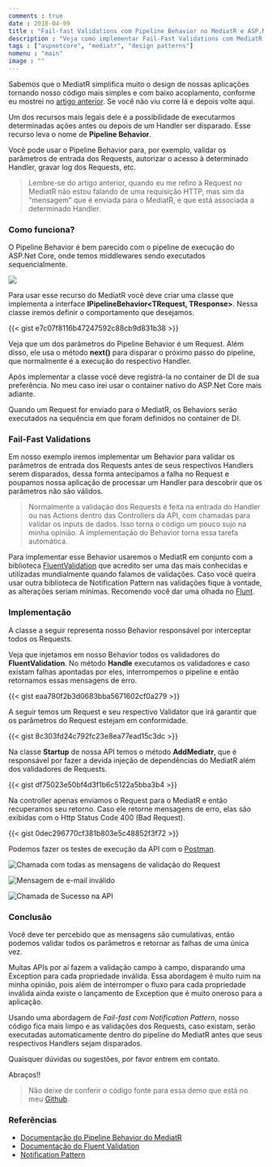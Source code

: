 ```yaml
---
comments : true
date : 2018-04-09
title : "Fail-fast Validations com Pipeline Behavior no MediatR e ASP.Net Core"
description : "Veja como implementar Fail-Fast Validations com MediatR em uma aplicação ASP.Net Core"
tags : ["aspnetcore", "mediatr", "design patterns"]
nomenu : "main"
image : ""
---
```


Sabemos que o MediatR simplifica muito o design de nossas aplicações tornando nosso código mais simples e com baixo acoplamento, conforme eu mostrei no [artigo anterior](https://www.wellingtonjhn.com/posts/mediatr-com-asp.net-core/). Se você não viu corre lá e depois volte aqui.

Um dos recursos mais legais dele é a possibilidade de executarmos determinadas ações antes ou depois de um Handler ser disparado. Esse recurso leva o nome de **Pipeline Behavior**.

Você pode usar o Pipeline Behavior para, por exemplo, validar os parâmetros de entrada dos Requests, autorizar o acesso à determinado Handler, gravar log dos Requests, etc.

> Lembre-se do artigo anterior, quando eu me refiro à Request no MediatR não estou falando de uma requisição HTTP, mas sim da “mensagem” que é enviada para o MediatR, e que está associada a determinado Handler.

### Como funciona?

O Pipeline Behavior é bem parecido com o pipeline de execução do ASP.Net Core, onde temos middlewares sendo executados sequencialmente.

![](https://cdn-images-1.medium.com/max/2000/1*9QeDOotCpo5eboOd0GryhA.png)

Para usar esse recurso do MediatR você deve criar uma classe que implementa a interface **IPipelineBehavior\<TRequest, TResponse\>**. Nessa classe iremos definir o comportamento que desejamos.

{{< gist e7c07f8116b47247592c88cb9d831b38 >}}

Veja que um dos parâmetros do Pipeline Behavior é um Request. Além disso, ele usa o método **next()** para disparar o próximo passo do pipeline, que normalmente é a execução do respectivo Handler.

Após implementar a classe você deve registrá-la no container de DI de sua preferência. No meu caso irei usar o container nativo do ASP.Net Core mais adiante.

Quando um Request for enviado para o MediatR, os Behaviors serão executados na sequência em que foram definidos no container de DI.

### Fail-Fast Validations

Em nosso exemplo iremos implementar um Behavior para validar os parâmetros de entrada dos Requests antes de seus respectivos Handlers serem disparados, dessa forma antecipamos a falha no Request e poupamos nossa aplicação de processar um Handler para descobrir que os parâmetros não são válidos.

> Normalmente a validação dos Requests é feita na entrada do Handler ou nas Actions dentro das Controllers da API, com chamadas para validar os inputs de dados. Isso torna o código um pouco sujo na minha opinião. A implementação do Behavior torna essa tarefa automática.

Para implementar esse Behavior usaremos o MediatR em conjunto com a biblioteca [FluentValidation](https://github.com/JeremySkinner/FluentValidation) que acredito ser uma das mais conhecidas e utilizadas mundialmente quando falamos de validações. Caso você queira usar outra biblioteca de Notification Pattern nas validações fique à vontade, as alterações seriam mínimas. Recomendo você dar uma olhada no [Flunt](https://github.com/andrebaltieri/flunt).

### Implementação

A classe a seguir representa nosso Behavior responsável por interceptar todos os Requests.

Veja que injetamos em nosso Behavior todos os validadores do **FluentValidation**. No método **Handle** executamos os validadores e caso existam falhas apontadas por eles, interrompemos o pipeline e então retornamos essas mensagens de erro.

{{< gist eaa780f2b3d0683bba5671602cf0a279 >}}

A seguir temos um Request e seu respectivo Validator que irá garantir que os parâmetros do Request estejam em conformidade.

{{< gist 8c303fd24c792fc23e8ea77ead15c3dc >}}

Na classe **Startup** de nossa API temos o método **AddMediatr**, que é responsável por fazer a devida injeção de dependências do MediatR além dos validadores de Requests.

{{< gist df75023e50bf4d3f1b6c5122a5bba3b4 >}}

Na controller apenas enviamos o Request para o MediatR e então recuperamos seu retorno. Caso ele retorne mensagens de erro, elas são exibidas com o Http Status Code 400 (Bad Request).

{{< gist 0dec296770cf381b803e5c48852f3f72 >}}

Podemos fazer os testes de execução da API com o [Postman](https://www.getpostman.com/).

![Chamada com todas as mensagens de validação do Request](https://cdn-images-1.medium.com/max/2000/1*ftS5Jizsaoamyp04bDZ76w.png)

![Mensagem de e-mail inválido](https://cdn-images-1.medium.com/max/2000/1*RsfOYEBlRY_0HZ3LZkBBjw.png)

![Chamada de Sucesso na API](https://cdn-images-1.medium.com/max/2000/1*zW_4IZX1ylmP8dAkAFLWog.png)

### Conclusão

Você deve ter percebido que as mensagens são cumulativas, então podemos validar todos os parâmetros e retornar as falhas de uma única vez.

Muitas APIs por aí fazem a validação campo à campo, disparando uma Exception para cada propriedade inválida. Essa abordagem é muito ruim na minha opinião, pois além de interromper o fluxo para cada propriedade inválida ainda existe o lançamento de Exception que é muito oneroso para a aplicação.

Usando uma abordagem de *Fail-fast com Notification Pattern*, nosso código fica mais limpo e as validações dos Requests, caso existam, serão executadas automaticamente dentro do pipeline do MediatR antes que seus respectivos Handlers sejam disparados.

Quaisquer dúvidas ou sugestões, por favor entrem em contato.

Abraços!!

> Não deixe de conferir o código fonte para essa demo que está no meu [Github](https://github.com/wellingtonjhn/DemoMediatR).

### Referências

* [Documentação do Pipeline Behavior do MediatR](https://github.com/jbogard/MediatR/wiki/Behaviors)
* [Documentação do Fluent Validation](https://github.com/JeremySkinner/FluentValidation/wiki)
* [Notification Pattern](https://martinfowler.com/eaaDev/Notification.html)
